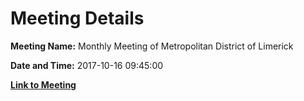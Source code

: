 # Meeting Details

**Meeting Name:** Monthly Meeting of Metropolitan District of Limerick

**Date and Time:** 2017-10-16 09:45:00

**[Link to Meeting](https://www.limerick.ie/council/whats-on/monthly-meeting-metropolitan-district-limerick-33)**
